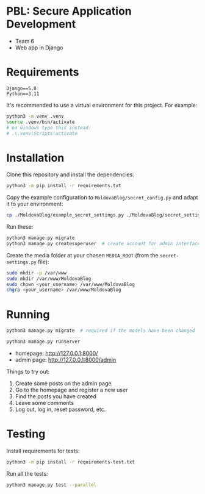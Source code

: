 # PBL: Secure Application Development

- Team 6
- Web app in Django

# Requirements

    Django==5.0
    Python==3.11

It's recommended to use a virtual environment for this project. For example:
``` sh
python3 -m venv .venv
source .venv/bin/activate
# on windows type this instead:
# .\.venv\Scripts\activate
```

# Installation

Clone this repository and install the dependencies:
``` sh
python3 -m pip install -r requirements.txt
```

Copy the example configuration to `MoldovaBlog/secret_config.py` and adapt it to your environment:

``` sh
cp ./MoldovaBlog/example_secret_settings.py ./MoldovaBlog/secret_settings.py 
```

Run these:
``` sh
python3 manage.py migrate
python3 manage.py createsuperuser  # create account for admin interface 
```

Create the media folder at your chosen `MEDIA_ROOT` (from the `secret-settings.py` file):

``` sh
sudo mkdir -p /var/www
sudo mkdir /var/www/MoldovaBlog
sudo chown <your_username> /var/www/MoldovaBlog
chgrp <your_username> /var/www/MoldovaBlog
```

# Running

``` sh
python3 manage.py migrate  # required if the models have been changed

python3 manage.py runserver
```

- homepage: http://127.0.0.1:8000/
- admin page: http://127.0.0.1:8000/admin

Things to try out:
1. Create some posts on the admin page
2. Go to the homepage and register a new user
3. Find the posts you have created
4. Leave some comments
5. Log out, log in, reset password, etc.

# Testing

Install requirements for tests:
``` sh
python3 -m pip install -r requirements-test.txt
```

Run all the tests:
``` sh
python3 manage.py test --parallel
```
